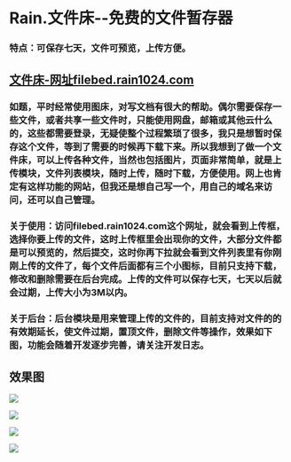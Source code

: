 # Rain.文件床--免费的文件暂存器

### 特点：可保存七天，文件可预览，上传方便。

## [文件床-网址filebed.rain1024.com](http://filebed.rain1024.com)

### 如题，平时经常使用图床，对写文档有很大的帮助。偶尔需要保存一些文件，或者共享一些文件时，只能使用网盘，邮箱或其他云什么的，这些都需要登录，无疑使整个过程繁琐了很多，我只是想暂时保存这个文件，等到了需要的时候再下载下来。所以我想到了做一个文件床，可以上传各种文件，当然也包括图片，页面非常简单，就是上传模块，文件列表模块，随时上传，随时下载，方便使用。网上也肯定有这样功能的网站，但我还是想自己写一个，用自己的域名来访问，还可以自己管理。

### 关于使用：访问filebed.rain1024.com这个网址，就会看到上传框，选择你要上传的文件，这时上传框里会出现你的文件，大部分文件都是可以预览的，然后提交，这时你再下拉就会看到文件列表里有你刚刚上传的文件了，每个文件后面都有三个小图标，目前只支持下载，修改和删除需要在后台完成。上传的文件可以保存七天，七天以后就会过期，上传大小为3M以内。

### 关于后台：后台模块是用来管理上传的文件的，目前支持对文件的的有效期延长，使文件过期，置顶文件，删除文件等操作，效果如下图，功能会随着开发逐步完善，请关注开发日志。



## 效果图

![](http://cos.rain1024.com/blog/php/php27.jpg)

![](http://cos.rain1024.com/blog/php/php28.jpg)

![](http://cos.rain1024.com/blog/php/php29.jpg)

![](http://cos.rain1024.com/blog/php/php30.jpg)